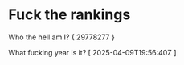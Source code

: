 # Fuck the rankings

Who the hell am I?
{ 29778277 }

What fucking year is it?
[ 2025-04-09T19:56:40Z ]
